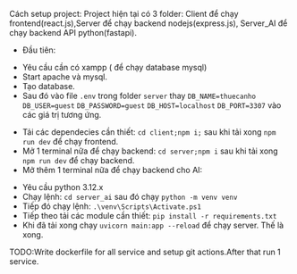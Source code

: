 Cách setup project:
Project hiện tại có 3 folder: Client để chạy frontend(react.js),Server để chạy backend nodejs(express.js), Server_AI để chạy backend API python(fastapi).
- Đầu tiên:
+ Yêu cầu cần có xampp ( để chạy database mysql)
+ Start apache và mysql.
+ Tạo database.
+ Sau đó vào file `.env` trong folder `server` thay 
`DB_NAME=thuecanho`
`DB_USER=guest`
`DB_PASSWORD=guest`
`DB_HOST=localhost`
`DB_PORT=3307`
vào các giá trị tương ứng.
- Tải các dependecies cần thiết:
`cd client;npm i;` sau khi tải xong `npm run dev` để chạy frontend.
- Mở 1 terminal nữa để chạy backend:
`cd server;npm i` sau khi tải xong `npm run dev` để chạy backend.
- Mở thêm 1 terminal nữa để chạy backend cho AI:
+ Yêu cầu python 3.12.x
+ Chạy lệnh: `cd server_ai` sau đó chạy `python -m venv venv`
+ Tiếp đó chạy lệnh: `.\venv\Scripts\Activate.ps1`
+ Tiếp theo tải các module cần thiết: `pip install -r requirements.txt`
+ Khi đã tải xong chạy `uvicorn main:app --reload` để chạy server. Thế là xong.

TODO:Write dockerfile for all service and setup git actions.After that run 1 service.
